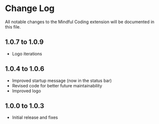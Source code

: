 # Change Log

All notable changes to the Mindful Coding extension will be documented in this file.

## 1.0.7 to 1.0.9

- Logo iterations

## 1.0.4 to 1.0.6

- Improved startup message (now in the status bar)
- Revised code for better future maintainability
- Improved logo

## 1.0.0 to 1.0.3

- Initial release and fixes